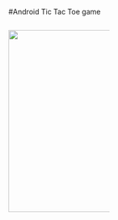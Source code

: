 #Android Tic Tac Toe game<div style="overflow: auto;width: 100%;">
  <div style="width:200px;float: left;">

  </div>
  <div style="width:200px;float: left;">
    <img src="https://raw.githubusercontent.com/HEMASE-6566/Android-Tic-Tac-Toe-Game/4af6d3d6d8a112ff0ff5707e9332c67ebeb775a8/Android%20tic%20tac%20toe.gif" width="360"/>
  </div>
</div>
